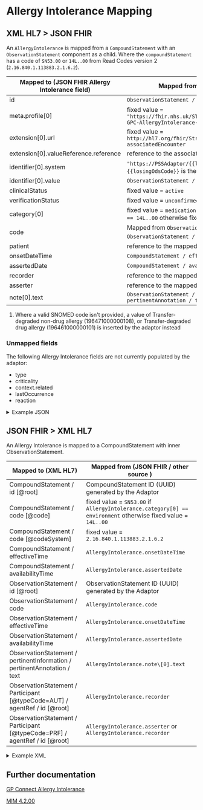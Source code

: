 # Allergy Intolerance Mapping

## XML HL7 > JSON FHIR

An `AllergyIntolerance` is mapped from a `CompoundStatement` with an `ObservationStatement` component as a child. Where 
the `compoundStatement` has a code of `SN53.00` or `14L..00` from Read Codes version 2 (`2.16.840.1.113883.2.1.6.2`).   

| Mapped to (JSON FHIR Allergy Intolerance field) | Mapped from (XML HL7 / other source)                                                                              |
|-------------------------------------------------|-------------------------------------------------------------------------------------------------------------------|
| id                                              | `ObservationStatement / id [@root] `                                                                              |
| meta.profile\[0]                                | fixed value = `"https://fhir.nhs.uk/STU3/StructureDefinition/CareConnect-GPC-AllergyIntolerance-1"`               |
| extension[0].url                                | fixed value = `http://hl7.org/fhir/StructureDefinition/encounter-associatedEncounter`                             |
| extension[0].valueReference.reference           | reference to the associated [Encounter](../encounters/README.md)                                                  |
| identifier\[0].system                           | `"https://PSSAdaptor/{{losingOdsCode}}"` - where the `{{losingOdsCode}}` is the ODS code of the losing practice   |
| identifier\[0].value                            | `ObservationStatement / id [@root]`                                                                               |
| clinicalStatus                                  | fixed value = `active`                                                                                            |
| verificationStatus                              | fixed value = `unconfirmed`                                                                                       |
| category\[0]                                    | fixed value = `medication` if `CompoundStatement / code [@code] == 14L..00` otherwise fixed value = `environment` |
| code                                            | Mapped from `ObservationStatement / value` or `ObservationStatement / code` <sup>1</sup>                          |
| patient                                         | reference to the mapped [Patient](../patient/README.md)                                                           |
| onsetDateTime                                   | `CompoundStatement / effectiveTime / low [@value]`                                                                |
| assertedDate                                    | `CompoundStatement / availabilityTime [@value]`                                                                   |
| recorder                                        | reference to the mapped [Practitioner](../practioners/README.md)                                                  |
| asserter                                        | reference to the mapped [Practitioner](../practioners/README.md)                                                  |
| note\[0].text                                   | `ObservationStatement / pertinentInformation / pertinentAnnotation / text`                                        |

1. Where a valid SNOMED code isn't provided, a value of Transfer-degraded non-drug allergy (196471000000108), 
or Transfer-degraded drug allergy (196461000000101) is inserted by the adaptor instead

### Unmapped fields

The following Allergy Intolerance fields are not currently populated by the adaptor:
- type
- criticality
- context.related
- lastOccurrence
- reaction


<details>
    <summary>Example JSON</summary>

```
{
    "resource": {
        "resourceType": "AllergyIntolerance",
        "id": "allergy-observation-id",
        "meta": {
            "profile": [
                "https://fhir.nhs.uk/STU3/StructureDefinition/CareConnect-GPC-AllergyIntolerance-1"
            ]
        },
        "extension": [
            {
                "url": "http://hl7.org/fhir/StructureDefinition/encounter-associatedEncounter",
                "valueReference": {
                    "reference": "Encounter/2485BC20-90B4-11EC-B1E5-0800200C9A66"
                }
            }
        ],
        "identifier": [
            {
                "system": "https://PSSAdaptor/2167888433",
                "value": "allergy-observation-id"
            }
        ],
        "clinicalStatus": "active",
        "verificationStatus": "unconfirmed",
        "category": [
            "medication"
        ],
        "code": {
            "coding": [
                {
                    "extension": [
                        {
                            "url": "https://fhir.nhs.uk/STU3/StructureDefinition/Extension-coding-sctdescid",
                            "extension": [
                                {
                                    "url": "descriptionId",
                                    "valueId": "1488801013"
                                },
                                {
                                    "url": "descriptionDisplay",
                                    "valueString": "H/O: aspirin allergy"
                                }
                            ]
                        }
                    ],
                    "system": "http://snomed.info/sct",
                    "code": "395102008",
                    "display": "H/O: aspirin allergy"
                }
            ],
            "text": "H/O: aspirin allergy"
        },
        "patient": {
            "reference": "Patient/180b44bf-31d8-407b-b8ca-994a3f4a226c"
        },
        "onsetDateTime": "2010-01-13",
        "assertedDate": "2010-01-13",
        "recorder": {
            "reference": "Practitioner/3707E1F0-9011-11EC-B1E5-0800200C9A66"
        },
        "asserter": {
            "reference": "Practitioner/3707E1F0-9011-11EC-B1E5-0800200C9A66"
        },
        "note": [
            {
                "text": "Drug Allergy - Apsrin"
            }
        ]
    }
},
```
</details>

## JSON FHIR > XML HL7

An Allergy Intolerance is mapped to a CompoundStatement with inner ObservationStatement.

| Mapped to (XML HL7)                                                          | Mapped from (JSON FHIR / other source )                                                                      |
|------------------------------------------------------------------------------|--------------------------------------------------------------------------------------------------------------|
| CompoundStatement / id \[@root]                                              | CompoundStatement ID (UUID) generated by the Adaptor                                                         |
| CompoundStatement / code \[@code]                                            | fixed value = `SN53.00` if `AllergyIntolerance.category[0] == environment` otherwise fixed value = `14L..00` |
| CompoundStatement / code \[@codeSystem]                                      | fixed value = `2.16.840.1.113883.2.1.6.2`                                                                    |
| CompoundStatement / effectiveTime                                            | `AllergyIntolerance.onsetDateTime`                                                                           |
| CompoundStatement / availabilityTime                                         | `AllergyIntolerance.assertedDate`                                                                            |
| ObservationStatement / id \[@root]                                           | ObservationStatement ID (UUID) generated by the Adaptor                                                      |
| ObservationStatement / code                                                  | `AllergyIntolerance.code`                                                                                    |
| ObservationStatement / effectiveTime                                         | `AllergyIntolerance.onsetDateTime`                                                                           |
| ObservationStatement / availabilityTime                                      | `AllergyIntolerance.assertedDate`                                                                            |
| ObservationStatement / pertinentInformation / pertinentAnnotation / text     | `AllergyIntolerance.note\[0].text`                                                                           |
| ObservationStatement / Participant \[@typeCode=AUT] / agentRef / id \[@root] | `AllergyIntolerance.recorder`                                                                                |
| ObservationStatement / Participant \[@typeCode=PRF] / agentRef / id \[@root] | `AllergyIntolerance.asserter` or `AllergyIntolerance.recorder`                                               |

<details><summary>Example XML</summary>

```
<component typeCode="COMP">
	<CompoundStatement classCode="CATEGORY" moodCode="EVN">
		<id root="437D0657-7E09-4E9E-9320-49F160C19E67"/>
		<code code="14L..00" codeSystem="2.16.840.1.113883.2.1.6.2" displayName="H/O: drug allergy"/>
		<statusCode code="COMPLETE"/>
		<effectiveTime>
			<center value="20100630"/>
		</effectiveTime>
		<availabilityTime value="20100630" />
		<component typeCode="COMP" contextConductionInd="true">
			<ObservationStatement classCode="OBS" moodCode="ENV">
				<id root="966804FE-5DE8-46C4-9EA5-CEB0EBFAAD81"/>
				<code code="811091000006112" codeSystem="2.16.840.1.113883.2.1.3.2.4.15" displayName="Allergy to penicillin">
					<originalText>Allergy to penicillin</originalText>
				</code>
				<statusCode code="COMPLETE"/>
				<effectiveTime>
					<center value="20100630"/>
				</effectiveTime>
				<availabilityTime value="20100630" />
				<pertinentInformation typeCode="PERT">
					<sequenceNumber value="+1"/>
					<pertinentAnnotation classCode="OBS" moodCode="EVN">
						<text>Status: Active This is a note</text>
					</pertinentAnnotation>
				</pertinentInformation>
				<Participant typeCode="AUT" contextControlCode="OP">
					<agentRef classCode="AGNT">
						<id root="0BA5C685-D2AA-4E82-8857-484CC3B2CCD8"/>
					</agentRef>
				</Participant>
				<Participant typeCode="PRF" contextControlCode="OP">
					<agentRef classCode="AGNT">
						<id root="0BA5C685-D2AA-4E82-8857-484CC3B2CCD8"/>
					</agentRef>
				</Participant>
			</ObservationStatement>
		</component>
	</CompoundStatement>
</component>
```
</details>

## Further documentation
[GP Connect Allergy Intolerance](https://developer.nhs.uk/apis/gpconnect-1-6-0/accessrecord_structured_development_allergyintolerance.html)

[MIM 4.2.00](https://data.developer.nhs.uk/dms/mim/4.2.00/Index.htm) 

